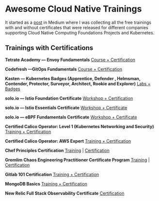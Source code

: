 # Awesome Cloud Native Trainings

It started as a [post](https://joseadanof.medium.com/cloud-native-free-training-and-certifications-4c86851659f8) in Medium where I was collecting all the free trainings with and without certificates that were released for different companies supporting Cloud Native Computing Foundations Projects and Kubernetes.

## Trainings with Certifications

**Tetrate Academy — Envoy Fundamentals**
[Course + Certification](https://academy.tetrate.io/courses/envoy-fundamentals)

**Codefresh —GitOps Fundamentals**
[Course + Certification](https://codefresh.learnworlds.com/)

**Kasten — Kubernetes Badges (Apprentice, Defender , Helmsman, Contender, Protector, Surveyor, Architect, Rookie and Explorer)**
[Labs + Badges](https://learning.kasten.io/)

**solo.io — Istio Foundation Certificate**
[Workshop + Certification](https://www.solo.io/events/upcoming/#workshops)

**solo.io — Istio Essentials Certificate**
[Workshop + Certificate](https://www.solo.io/events/upcoming/#workshops)

**solo.io — eBPF Fundamentals Certificate**
[Workshop + Certificate](https://www.solo.io/events/upcoming/#workshops)

**Certified Calico Operator: Level 1 (Kubernetes Networking and Security)**
[Training + Certification](https://academy.tigera.io/course/certified-calico-operator-level-1/)

**Certified Calico Operator: AWS Expert**
[Training + Certification](https://academy.tigera.io/course/certified-calico-operator-aws-expert/)

**Chef Principles Certification**
[Training](https://learn.chef.io/tracks) | [Certification](https://learn.chef.io/courses/course-v1:chef+CP101+exam/about)

**Gremlim Chaos Engineering Practitioner Certificate Program**
[Training](https://www.gremlin.com/webinars/gremlin-certificate-prep-session) | [Certification](https://gremlin.coassemble.com/unlock/7Jan8Su)

**Gitlab 101 Certification**
[Training + Certification](https://gitlab.edcast.com/pathways/copy-of-gitlab-certification)

**MongoDB Basics**
[Training + Certification](https://university.mongodb.com/courses/M001/about)

**New Relic Full Stack Observability Certificate**
[Certification](https://learn.newrelic.com/full-stack-observability-exam)


